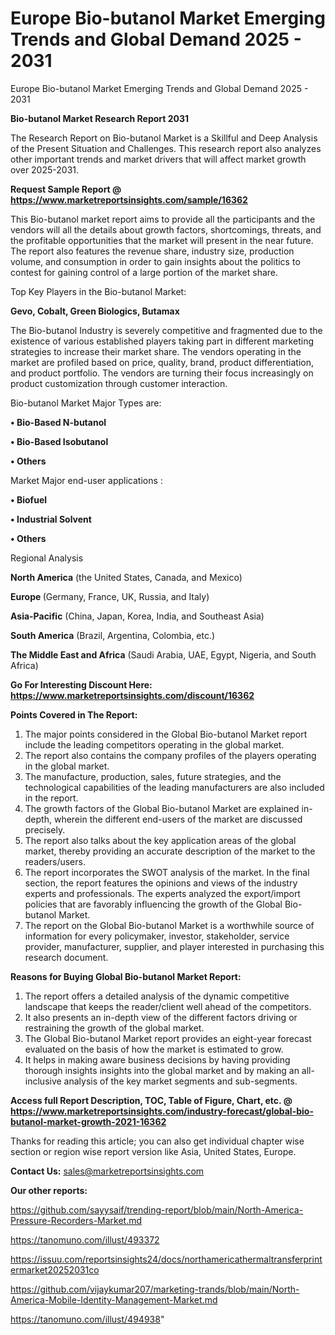 # Europe Bio-butanol Market Emerging Trends and Global Demand 2025 - 2031
Europe Bio-butanol Market Emerging Trends and Global Demand 2025 - 2031

<strong>Bio-butanol Market Research Report 2031</strong>

The Research Report on Bio-butanol Market is a Skillful and Deep Analysis of the Present Situation and Challenges. This research report also analyzes other important trends and market drivers that will affect market growth over 2025-2031.

<strong>Request Sample Report @ <a href=https://www.marketreportsinsights.com/sample/16362>https://www.marketreportsinsights.com/sample/16362</a></strong>

This Bio-butanol market report aims to provide all the participants and the vendors will all the details about growth factors, shortcomings, threats, and the profitable opportunities that the market will present in the near future. The report also features the revenue share, industry size, production volume, and consumption in order to gain insights about the politics to contest for gaining control of a large portion of the market share.

Top Key Players in the Bio-butanol Market:

<strong>Gevo, Cobalt, Green Biologics, Butamax</strong>

The Bio-butanol Industry is severely competitive and fragmented due to the existence of various established players taking part in different marketing strategies to increase their market share. The vendors operating in the market are profiled based on price, quality, brand, product differentiation, and product portfolio. The vendors are turning their focus increasingly on product customization through customer interaction.

Bio-butanol Market Major Types are:

<strong>• Bio-Based N-butanol

• Bio-Based Isobutanol

• Others</strong>

Market Major end-user applications :

<strong>• Biofuel

• Industrial Solvent

• Others</strong>

Regional Analysis

</u><strong><b>North America</b></strong> (the United States, Canada, and Mexico)

<strong><b>Europe </b></strong>(Germany, France, UK, Russia, and Italy)

<strong><b>Asia-Pacific</b></strong> (China, Japan, Korea, India, and Southeast Asia)

<strong><b>South America</b></strong> (Brazil, Argentina, Colombia, etc.)

<strong><b>The Middle East and Africa</b></strong> (Saudi Arabia, UAE, Egypt, Nigeria, and South Africa)

<strong>Go For Interesting Discount Here: <a href=https://www.marketreportsinsights.com/discount/16362>https://www.marketreportsinsights.com/discount/16362</a></strong>

<strong>Points Covered in The Report:</strong>
<ol>
  <li>The major points considered in the Global Bio-butanol Market report include the leading competitors operating in the global market.</li>
  <li>The report also contains the company profiles of the players operating in the global market.</li>
  <li>The manufacture, production, sales, future strategies, and the technological capabilities of the leading manufacturers are also included in the report.</li>
  <li>The growth factors of the Global Bio-butanol Market are explained in-depth, wherein the different end-users of the market are discussed precisely.</li>
  <li>The report also talks about the key application areas of the global market, thereby providing an accurate description of the market to the readers/users.</li>
  <li>The report incorporates the SWOT analysis of the market. In the final section, the report features the opinions and views of the industry experts and professionals. The experts analyzed the export/import policies that are favorably influencing the growth of the Global Bio-butanol Market.</li>
  <li>The report on the Global Bio-butanol Market is a worthwhile source of information for every policymaker, investor, stakeholder, service provider, manufacturer, supplier, and player interested in purchasing this research document.</li>
</ol>
<strong>Reasons for Buying Global Bio-butanol Market Report:</strong>

<ol>
  <li>The report offers a detailed analysis of the dynamic competitive landscape that keeps the reader/client well ahead of the competitors.</li>
  <li>It also presents an in-depth view of the different factors driving or restraining the growth of the global market.</li>
  <li>The Global Bio-butanol Market report provides an eight-year forecast evaluated on the basis of how the market is estimated to grow.</li>
  <li>It helps in making aware business decisions by having providing thorough insights insights into the global market and by making an all-inclusive analysis of the key market segments and sub-segments.</li>
</ol>
<strong>Access full Report Description, TOC, Table of Figure, Chart, etc. @ <a href=https://www.marketreportsinsights.com/industry-forecast/global-bio-butanol-market-growth-2021-16362>https://www.marketreportsinsights.com/industry-forecast/global-bio-butanol-market-growth-2021-16362</a></strong>


Thanks for reading this article; you can also get individual chapter wise section or region wise report version like Asia, United States, Europe.

<strong>Contact Us:</strong>
sales@marketreportsinsights.com

<strong>Our other reports:</strong>

<a href=https://github.com/sayysaif/trending-report/blob/main/North-America-Pressure-Recorders-Market.md>https://github.com/sayysaif/trending-report/blob/main/North-America-Pressure-Recorders-Market.md</a>

<a href=https://tanomuno.com/illust/493372>https://tanomuno.com/illust/493372</a>

<a href=https://issuu.com/reportsinsights24/docs/northamericathermaltransferprintermarket20252031co>https://issuu.com/reportsinsights24/docs/northamericathermaltransferprintermarket20252031co</a>

<a href=https://github.com/vijaykumar207/marketing-trands/blob/main/North-America-Mobile-Identity-Management-Market.md>https://github.com/vijaykumar207/marketing-trands/blob/main/North-America-Mobile-Identity-Management-Market.md</a>

<a href=https://tanomuno.com/illust/494938>https://tanomuno.com/illust/494938</a>"
